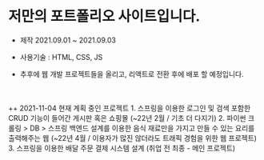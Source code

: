 # 저만의 포트폴리오 사이트입니다.
- 제작 2021.09.01 ~ 2021.09.03
- 사용기술 : HTML, CSS, JS

- 추후에 웹 개발 프로젝트들을 올리고, 리액트로 전환 후에 배포 할 예정입니다.
<br>
<br>
++ 2021-11-04 현재 계획 중인 프로젝트 
1. 스프링을 이용한 로그인 및 검색 포함한 CRUD 기능이 들어간 게시판 혹은 쇼핑몰 (~22년 2월 / 기초 더 다지기)
2. 파이썬 크롤링 > DB > 스프링 백엔드 설계를 이용한 음식 재료만을 가지고 만들 수 있는 요리를 출력해주는 웹 (~22년 4월 / 이용자가 많진 않더라도 트래픽 경험을 위한 웹 프로젝트)
3. 스프링을 이용한 배달 주문 결제 시스템 설계 (취업 전 최종 - 메인 프로젝트)
